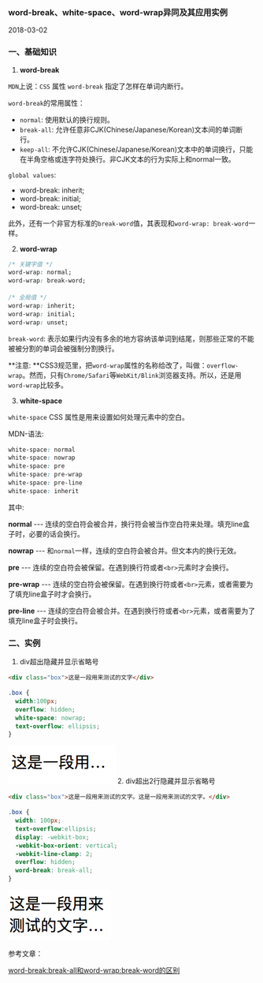 ### word-break、white-space、word-wrap异同及其应用实例

2018-03-02

### 一、基础知识

1. **word-break**

  `MDN`上说：`CSS` 属性 `word-break` 指定了怎样在单词内断行。

  `word-break`的常用属性：
  * `normal`: 使用默认的换行规则。
  * `break-all`: 允许任意非CJK(Chinese/Japanese/Korean)文本间的单词断行。
  * `keep-all`: 不允许CJK(Chinese/Japanese/Korean)文本中的单词换行，只能在半角空格或连字符处换行。非CJK文本的行为实际上和normal一致。

  `global values`:
  * word-break: inherit;
  * word-break: initial;
  * word-break: unset;

  此外，还有一个非官方标准的`break-word`值，其表现和`word-wrap: break-word`一样。

2. **word-wrap**

  ```css
  /* 关键字值 */
  word-wrap: normal;
  word-wrap: break-word;

  /* 全局值 */
  word-wrap: inherit;
  word-wrap: initial;
  word-wrap: unset;
  ```

  `break-word`: 表示如果行内没有多余的地方容纳该单词到结尾，则那些正常的不能被被分割的单词会被强制分割换行。

  **注意: **CSS3规范里，把`word-wrap`属性的名称给改了，叫做：`overflow-wrap`。然而，只有`Chrome/Safari`等`WebKit/Blink`浏览器支持。所以，还是用`word-wrap`比较多。

3. **white-space**

  `white-space` CSS 属性是用来设置如何处理元素中的空白。

  MDN-语法:

  ```css
  white-space: normal
  white-space: nowrap
  white-space: pre
  white-space: pre-wrap
  white-space: pre-line
  white-space: inherit
  ```

  其中:

  **normal** --- 连续的空白符会被合并，换行符会被当作空白符来处理。填充line盒子时，必要的话会换行。

  **nowrap** --- 和`normal`一样，连续的空白符会被合并。但文本内的换行无效。

  **pre** --- 连续的空白符会被保留。在遇到换行符或者`<br>`元素时才会换行。

  **pre-wrap** --- 连续的空白符会被保留。在遇到换行符或者`<br>`元素，或者需要为了填充line盒子时才会换行。

  **pre-line** --- 连续的空白符会被合并。在遇到换行符或者`<br>`元素，或者需要为了填充line盒子时会换行。


### 二、实例

1. div超出隐藏并显示省略号

  ```html
  <div class="box">这是一段用来测试的文字</div>
  ```
  ```css
  .box {
    width:100px;
    overflow: hidden;
    white-space: nowrap;
    text-overflow: ellipsis;
  }
  ```
  ![pic2](./images/pic2.png)
2. div超出2行隐藏并显示省略号

  ```html
  <div class="box">这是一段用来测试的文字。这是一段用来测试的文字。</div>
  ```
  ```css
  .box {
    width: 100px;
    text-overflow:ellipsis;
    display: -webkit-box;
    -webkit-box-orient: vertical;
    -webkit-line-clamp: 2;
    overflow: hidden;
    word-break: break-all;
  }
  ```
  ![pic3](./images/pic3.png)

参考文章：

  [word-break:break-all和word-wrap:break-word的区别](http://www.zhangxinxu.com/wordpress/2015/11/diff-word-break-break-all-word-wrap-break-word/)
